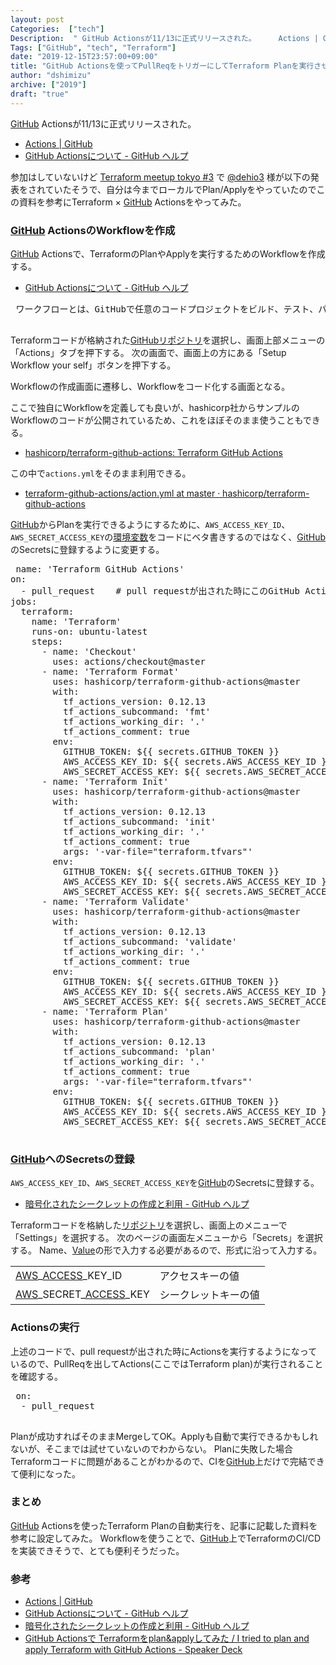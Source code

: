 ```yaml
---
layout: post
Categories:  ["tech"]
Description:  " GitHub Actionsが11/13に正式リリースされた。     Actions | GitHub    GitHub Actionsについて - GitHub ヘルプ   参加はしていないけど Terraform meetup t"
Tags: ["GitHub", "tech", "Terraform"]
date: "2019-12-15T23:57:00+09:00"
title: "GitHub Actionsを使ってPullReqをトリガーにしてTerraform Planを実行させてみた"
author: "dshimizu"
archive: ["2019"]
draft: "true"
---
```


<body>
<p><a class="keyword" href="http://d.hatena.ne.jp/keyword/GitHub">GitHub</a> Actionsが11/13に正式リリースされた。</p>

<ul>
  <li><a target="_brank" rel="noopener noreferrer" href="https://github.co.jp/features/actions">Actions | GitHub</a></li>
  <li><a target="_brank" rel="noopener noreferrer" href="https://help.github.com/ja/actions/automating-your-workflow-with-github-actions/about-github-actions">GitHub Actionsについて - GitHub ヘルプ</a></li>
</ul>


<p>参加はしていないけど <a target="_brank" rel="noopener noreferrer" href="https://terraform-jp.connpass.com/event/153286/">Terraform meetup tokyo #3</a> で <a target="_brank" rel="noopener noreferrer" href="https://twitter.com/dehio3">@dehio3</a> 様が以下の発表をされていたそうで、自分は今までローカルでPlan/Applyをやっていたのでこの資料を参考にTerraform × <a class="keyword" href="http://d.hatena.ne.jp/keyword/GitHub">GitHub</a> Actionsをやってみた。</p>

<script async class="speakerdeck-embed" data-id="2518a2eee62840c992a05b474dd217b7" data-ratio="1.77777777777778" src="//speakerdeck.com/assets/embed.js"></script>

</body>

<!-- more -->

<body>
<h3>
<a class="keyword" href="http://d.hatena.ne.jp/keyword/GitHub">GitHub</a> ActionsのWorkflowを作成</h3>


<p><a class="keyword" href="http://d.hatena.ne.jp/keyword/GitHub">GitHub</a> Actionsで、TerraformのPlanやApplyを実行するためのWorkflowを作成する。</p>

<ul>
  <li><a target="_brank" rel="noopener noreferrer" href="https://help.github.com/ja/actions/automating-your-workflow-with-github-actions/about-github-actions">GitHub Actionsについて - GitHub ヘルプ</a></li>
</ul>
<pre class="text"> ワークフローとは、GitHubで任意のコードプロジェクトをビルド、テスト、パッケージ、リリース、またはデプロイするためにリポジトリで設定できる、カスタムの自動プロセスです。
 </pre>



<p>Terraformコードが格納された<a class="keyword" href="http://d.hatena.ne.jp/keyword/GitHub">GitHub</a><a class="keyword" href="http://d.hatena.ne.jp/keyword/%A5%EA%A5%DD%A5%B8%A5%C8%A5%EA">リポジトリ</a>を選択し、画面上部メニューの「Actions」タブを押下する。
次の画面で、画面上の方にある「Setup Workflow your self」ボタンを押下する。</p>

<p>Workflowの作成画面に遷移し、Workflowをコード化する画面となる。</p>

<p>ここで独自にWorkflowを定義しても良いが、hashicorp社からサンプルのWorkflowのコードが公開されているため、これをほぼそのまま使うこともできる。</p>

<ul>
    <li><a target="_brank" rel="noopener noreferrer" href="https://github.com/hashicorp/terraform-github-actions">hashicorp/terraform-github-actions: Terraform GitHub Actions</a></li>
</ul>


<p>この中で<code>actions.yml</code>をそのまま利用できる。</p>

<ul>
    <li><a target="_brank" rel="noopener noreferrer" href="https://github.com/hashicorp/terraform-github-actions/blob/master/action.yml">terraform-github-actions/action.yml at master · hashicorp/terraform-github-actions</a></li>
</ul>


<p><a class="keyword" href="http://d.hatena.ne.jp/keyword/GitHub">GitHub</a>からPlanを実行できるようにするために、<code>AWS_ACCESS_KEY_ID</code>、<code>AWS_SECRET_ACCESS_KEY</code>の<a class="keyword" href="http://d.hatena.ne.jp/keyword/%B4%C4%B6%AD%CA%D1%BF%F4">環境変数</a>をコードにベタ書きするのではなく、<a class="keyword" href="http://d.hatena.ne.jp/keyword/GitHub">GitHub</a>のSecretsに登録するように変更する。</p>

<pre class="terminal"> name: 'Terraform GitHub Actions'
on:
  - pull_request    # pull requestが出された時にこのGitHub Actionsを実行する
jobs:
  terraform:
    name: 'Terraform'
    runs-on: ubuntu-latest
    steps:
      - name: 'Checkout'
        uses: actions/checkout@master
      - name: 'Terraform Format'
        uses: hashicorp/terraform-github-actions@master
        with:
          tf_actions_version: 0.12.13
          tf_actions_subcommand: 'fmt'
          tf_actions_working_dir: '.'
          tf_actions_comment: true
        env:
          GITHUB_TOKEN: ${{ secrets.GITHUB_TOKEN }}
          AWS_ACCESS_KEY_ID: ${{ secrets.AWS_ACCESS_KEY_ID }}
          AWS_SECRET_ACCESS_KEY: ${{ secrets.AWS_SECRET_ACCESS_KEY }}
      - name: 'Terraform Init'
        uses: hashicorp/terraform-github-actions@master
        with:
          tf_actions_version: 0.12.13
          tf_actions_subcommand: 'init'
          tf_actions_working_dir: '.'
          tf_actions_comment: true
          args: '-var-file="terraform.tfvars"'
        env:
          GITHUB_TOKEN: ${{ secrets.GITHUB_TOKEN }}
          AWS_ACCESS_KEY_ID: ${{ secrets.AWS_ACCESS_KEY_ID }}
          AWS_SECRET_ACCESS_KEY: ${{ secrets.AWS_SECRET_ACCESS_KEY }}
      - name: 'Terraform Validate'
        uses: hashicorp/terraform-github-actions@master
        with:
          tf_actions_version: 0.12.13
          tf_actions_subcommand: 'validate'
          tf_actions_working_dir: '.'
          tf_actions_comment: true
        env:
          GITHUB_TOKEN: ${{ secrets.GITHUB_TOKEN }}
          AWS_ACCESS_KEY_ID: ${{ secrets.AWS_ACCESS_KEY_ID }}
          AWS_SECRET_ACCESS_KEY: ${{ secrets.AWS_SECRET_ACCESS_KEY }}
      - name: 'Terraform Plan'
        uses: hashicorp/terraform-github-actions@master
        with:
          tf_actions_version: 0.12.13
          tf_actions_subcommand: 'plan'
          tf_actions_working_dir: '.'
          tf_actions_comment: true
          args: '-var-file="terraform.tfvars"'
        env:
          GITHUB_TOKEN: ${{ secrets.GITHUB_TOKEN }}
          AWS_ACCESS_KEY_ID: ${{ secrets.AWS_ACCESS_KEY_ID }}
          AWS_SECRET_ACCESS_KEY: ${{ secrets.AWS_SECRET_ACCESS_KEY }}
 </pre>




<h3>
<a class="keyword" href="http://d.hatena.ne.jp/keyword/GitHub">GitHub</a>へのSecretsの登録</h3>


<p><code>AWS_ACCESS_KEY_ID</code>、<code>AWS_SECRET_ACCESS_KEY</code>を<a class="keyword" href="http://d.hatena.ne.jp/keyword/GitHub">GitHub</a>のSecretsに登録する。</p>

<ul>
    <li><a target="_brank" rel="noopener noreferrer" href="https://help.github.com/ja/actions/automating-your-workflow-with-github-actions/creating-and-using-encrypted-secrets">暗号化されたシークレットの作成と利用 - GitHub ヘルプ</a></li>
</ul>


<p>Terraformコードを格納した<a class="keyword" href="http://d.hatena.ne.jp/keyword/%A5%EA%A5%DD%A5%B8%A5%C8%A5%EA">リポジトリ</a>を選択し、画面上のメニューで「Settings」を選択する。
次のページの画面左メニューから「Secrets」を選択する。
Name、<a class="keyword" href="http://d.hatena.ne.jp/keyword/Value">Value</a>の形で入力する必要があるので、形式に沿って入力する。</p>

<p> </p>
<table>
    <tr>
      <td>
<a class="keyword" href="http://d.hatena.ne.jp/keyword/AWS">AWS</a>_<a class="keyword" href="http://d.hatena.ne.jp/keyword/ACCESS">ACCESS</a>_KEY_ID</td>
      <td>アクセスキーの値</td>
    </tr>
    <tr>
      <td>
<a class="keyword" href="http://d.hatena.ne.jp/keyword/AWS">AWS</a>_SECRET_<a class="keyword" href="http://d.hatena.ne.jp/keyword/ACCESS">ACCESS</a>_KEY</td>
      <td>シークレットキーの値</td>
    </tr>
  </table>

<h3>Actionsの実行</h3>


<p>上述のコードで、pull requestが出された時にActionsを実行するようになっているので、PullReqを出してActions(ここではTerraform plan)が実行されることを確認する。</p>

<pre class="terminal"> on:
  - pull_request
 </pre>


<p>Planが成功すればそのままMergeしてOK。Applyも自動で実行できるかもしれないが、そこまでは試せていないのでわからない。
Planに失敗した場合Terraformコードに問題があることがわかるので、CIを<a class="keyword" href="http://d.hatena.ne.jp/keyword/GitHub">GitHub</a>上だけで完結できて便利になった。</p>

<h3>まとめ</h3>


<p><a class="keyword" href="http://d.hatena.ne.jp/keyword/GitHub">GitHub</a> Actionsを使ったTerraform Planの自動実行を、記事に記載した資料を参考に設定してみた。
Workflowを使うことで、<a class="keyword" href="http://d.hatena.ne.jp/keyword/GitHub">GitHub</a>上でTerraformのCI/CDを実装できそうで、とても便利そうだった。</p>

<h3>参考</h3>




<ul>
  <li><a target="_brank" rel="noopener noreferrer" href="https://github.co.jp/features/actions">Actions | GitHub</a></li>
  <li><a target="_brank" rel="noopener noreferrer" href="https://help.github.com/ja/actions/automating-your-workflow-with-github-actions/about-github-actions">GitHub Actionsについて - GitHub ヘルプ</a></li>
    <li><a target="_brank" rel="noopener noreferrer" href="https://help.github.com/ja/actions/automating-your-workflow-with-github-actions/creating-and-using-encrypted-secrets">暗号化されたシークレットの作成と利用 - GitHub ヘルプ</a></li>
  <li><a target="_brank" rel="noopener noreferrer" href="https://speakerdeck.com/tomohide_tanaka/i-tried-to-plan-and-apply-terraform-with-github-actions">GitHub Actionsで Terraformをplan&amp;applyしてみた / I tried to plan and apply Terraform with GitHub Actions - Speaker Deck</a></li>
</ul>

</body>

